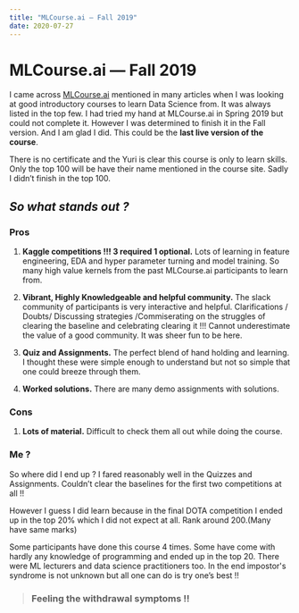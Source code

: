 ```yaml
---
title: "MLCourse.ai — Fall 2019"
date: 2020-07-27
---
```


# MLCourse.ai — Fall 2019

I came across [MLCourse.ai](https://mlcourse.ai) mentioned in many articles when I was looking at good introductory courses to learn Data Science from. 
It was always listed in the top few. I had tried my hand at MLCourse.ai in Spring 2019 but could not complete it. 
However I was determined to finish it in the Fall version. And I am glad I did. This could be the **last live version of the course**.

There is no certificate and the Yuri is clear this course is only to learn skills. Only the top 100 will be have their name mentioned in the course site. 
Sadly I didn’t finish in the top 100. 

## *So what stands out ?*

### Pros
1. **Kaggle competitions !!! 3 required 1 optional.**
Lots of learning in feature engineering, EDA and hyper parameter turning and model training. So many high value kernels from the past MLCourse.ai participants to learn from.

2. **Vibrant, Highly Knowledgeable and helpful community.**
The slack community of participants is very interactive and helpful. Clarifications / Doubts/ Discussing strategies /Commiserating on the struggles of clearing the baseline and 
celebrating clearing it !!! Cannot underestimate the value of a good community. It was sheer fun to be here.

3. **Quiz and Assignments.** The perfect blend of hand holding and learning. I thought these were simple enough to understand but not so simple that one 
could breeze through them.

4. **Worked solutions.** There are many demo assignments with solutions.

### Cons

1. **Lots of material.** Difficult to check them all out while doing the course.

### **Me ?**

So where did I end up ? I fared reasonably well in the Quizzes and Assignments. Couldn’t clear the baselines for the first two competitions at all !! 

[](images/MLCourse.jpeg)

However I guess I did learn because in the final DOTA competition I ended up in the top 20% which 
I did not expect at all. Rank around 200.(Many have same marks)

Some participants have done this course 4 times. Some have come with hardly any knowledge of programming and ended up in the top 20. 
There were ML lecturers and data science practitioners too. 
In the end impostor's syndrome is not unknown but all one can do is try one’s best !!

> ### Feeling the withdrawal symptoms !!
